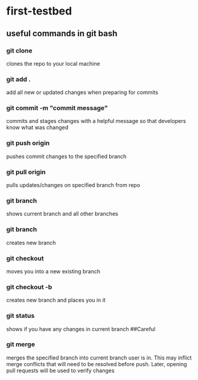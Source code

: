 # first-testbed

## useful commands in git bash
### git clone <repo link>
clones the repo to your local machine
### git add .
add all new or updated changes when preparing for commits
### git commit -m "commit message"
commits and stages changes with a helpful message so that developers know what was changed
### git push origin <branch name>
pushes commit changes to the specified branch
### git pull origin <branch-name>
pulls updates/changes on specified branch from repo 
### git branch
shows current branch and all other branches
### git branch <new-branch-name>
creates new branch
### git checkout <other-branch-name>
moves you into a new existing branch
### git checkout -b <new-branch-name>
creates new branch and places you in it
### git status 
shows if you have any changes in current branch
##Careful
### git merge <branch name>
merges the specified branch into current branch user is in. This may inflict merge conflicts that 
will need to be resolved before push. 
Later, opening pull requests will be used to verify changes